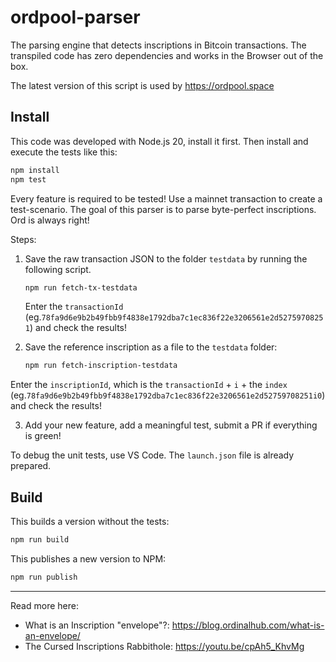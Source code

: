 # ordpool-parser

The parsing engine that detects inscriptions in Bitcoin transactions.
The transpiled code has zero dependencies and works in the Browser out of the box. 

The latest version of this script is used by https://ordpool.space


## Install

This code was developed with Node.js 20, install it first.
Then install and execute the tests like this:

```bash
npm install
npm test
```

Every feature is required to be tested!
Use a mainnet transaction to create a test-scenario.
The goal of this parser is to parse byte-perfect inscriptions.
Ord is always right!

Steps:

1. Save the raw transaction JSON to the folder `testdata` by running the following script.

   ```bash
   npm run fetch-tx-testdata
   ```

   Enter the `transactionId` (eg.`78fa9d6e9b2b49fbb9f4838e1792dba7c1ec836f22e3206561e2d52759708251`) and check the results!

2. Save the reference inscription as a file to the `testdata` folder:

   ```bash
   npm run fetch-inscription-testdata
   ```

  Enter the `inscriptionId`, which is the `transactionId` + `i` + the `index` (eg.`78fa9d6e9b2b49fbb9f4838e1792dba7c1ec836f22e3206561e2d52759708251i0`) and check the results!

3. Add your new feature, add a meaningful test, submit a PR if everything is green!

To debug the unit tests, use VS Code. The `launch.json` file is already prepared.

## Build

This builds a version without the tests:

```bash
npm run build
```

This publishes a new version to NPM:

```bash
npm run publish
```

----

Read more here:
- What is an Inscription "envelope"?: https://blog.ordinalhub.com/what-is-an-envelope/
- The Cursed Inscriptions Rabbithole: https://youtu.be/cpAh5_KhvMg
